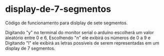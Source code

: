 # display-de-7-segmentos
Código de funcionamento para dislplay de sete segmentos. 

Digitando "y" no terminal do monitor serial o arduíno escolherá um valor aleatório entre 0 e 6, 
Escolhendo "n" ele exibirá os números de 0 a 9 e 
Digitando "l" ele exibirá as letras possíveis de serem representadas em um display de 7 segmentos. 
